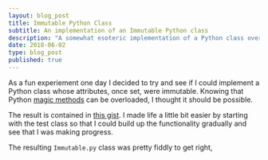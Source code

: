 ```yaml
---
layout: blog_post
title: Immutable Python Class
subtitle: An implementation of an Immutable Python class
description: "A somewhat esoteric implementation of a Python class overloads Python magic methods and creates immutable instances."
date: 2018-06-02
type: blog_post
published: true
---
```


As a fun experiement one day I decided to try and see if I could implement a Python class whose attributes, once set, were immutable. Knowing that Python [magic methods](https://rszalski.github.io/magicmethods/) can be overloaded, I thought it should be possible.

The result is contained in [this gist](https://gist.github.com/robinrob/0947770700cfe09707917fd677af07ba). I made life a little bit easier by starting with the test class so that I could build up the functionality gradually and see that I was making progress.

The resulting `Immutable.py` class was pretty fiddly to get right, 